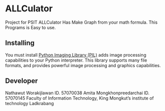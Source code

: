 ALLCulator
==============

Project for PSIT
ALLCulator Has Make Graph from your math formula. This Programs is Easy to use. 


Installing 
---------------
You must install [Python Imaging Library (PIL)](http://www.pythonware.com/products/pil/) adds image processing capabilities to your Python interpreter. This library supports many file formats, and provides powerful image processing and graphics capabilities.

Developer
---------------
Nathawut Worakijlawan ID. 57070038
Amita Mongkhonpreedarchai ID. 57070145
Faculty of Information Technology,
King Mongkut’s institute of technology Ladkrabang
